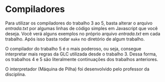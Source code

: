 # Compiladores
Para utilizar os compiladores do trabalho 3 ao 5, basta alterar o arquivo *entrada.txt* por algumas linhas de código simples em Javascript que você deseja. Você verá alguns exemplos no próprio arquivo *entrada.txt* em cada trabalho. Após isso basta rodar `make` no diretório de algum trabalho. 

O compilador do trabalho 5 é o mais poderoso, ou seja, consegue interpretar mais regras da GLC utilizada desde o trabalho 3. Dessa forma, os trabalhos 4 e 5 são literalmente continuações dos trabalhos anteriores.

O interpretador (Máquina de Pilha) foi desenvolvido pelo professor da disciplina.